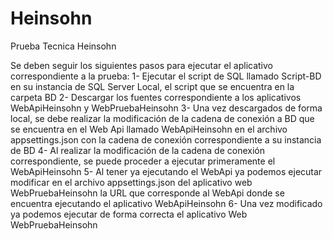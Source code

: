 # Heinsohn
Prueba Tecnica Heinsohn

Se deben seguir los siguientes pasos para ejecutar el aplicativo correspondiente a la prueba:
1- Ejecutar el script de SQL llamado Script-BD en su instancia de SQL Server Local, el script que se encuentra en la carpeta BD
2- Descargar los fuentes correspondiente a los aplicativos WebApiHeinsohn y WebPruebaHeinsohn
3- Una vez descargados de forma local, se debe realizar la modificación de la cadena de conexión a BD que se encuentra en el Web Api llamado WebApiHeinsohn en el archivo appsettings.json con la cadena de conexión correspondiente a su instancia de BD
4- Al realizar la modificación de la cadena de conexión correspondiente, se puede proceder a ejecutar primeramente el WebApiHeinsohn
5- Al tener ya ejecutando el WebApi ya podemos ejecutar modificar en el archivo appsettings.json del aplicativo web WebPruebaHeinsohn la URL que corresponde al WebApi donde se encuentra ejecutando el aplicativo WebApiHeinsohn
6- Una vez modificado ya podemos ejecutar de forma correcta el aplicativo Web WebPruebaHeinsohn
